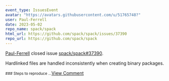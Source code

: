 ```yaml
---
event_type: IssuesEvent
avatar: "https://avatars.githubusercontent.com/u/51765748?"
user: Paul-Ferrell
date: 2023-05-02
repo_name: spack/spack
html_url: https://github.com/spack/spack/issues/37390
repo_url: https://github.com/spack/spack
---
```


<a href='https://github.com/Paul-Ferrell' target='_blank'>Paul-Ferrell</a> closed issue <a href='https://github.com/spack/spack/issues/37390' target='_blank'>spack/spack#37390</a>.

<p>Hardlinked files are handled inconsistently when creating binary packages.</p><small>### Steps to reproduce...</small><a href='https://github.com/spack/spack/issues/37390' target='_blank'>View Comment</a>